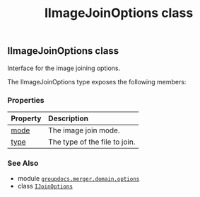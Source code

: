 ﻿---
title: IImageJoinOptions class
second_title: GroupDocs.Merger for Python via .NET API References
description: 
type: docs
url: /python-net/groupdocs.merger.domain.options/iimagejoinoptions/
is_root: false
weight: 50
---

## IImageJoinOptions class

Interface for the image joining options.



The IImageJoinOptions type exposes the following members:

### Properties
| Property | Description |
| :- | :- |
| [mode](/merger/python-net/groupdocs.merger.domain.options/iimagejoinoptions/mode) | The image join mode. |
| [type](/merger/python-net/groupdocs.merger.domain.options/iimagejoinoptions/type) | The type of the file to join. |



### See Also
* module [`groupdocs.merger.domain.options`](..)
* class [`IJoinOptions`](/merger/python-net/groupdocs.merger.domain.options/ijoinoptions)
